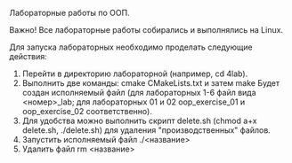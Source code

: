 Лабораторные работы по ООП.

Важно! Все лабораторные работы собирались и выполнялись на Linux.

Для запуска лабораторных необходимо проделать следующие действия:

1) Перейти в директорию лабораторной (например, cd 4lab).
2) Выполнить две команды: cmake CMakeLists.txt и затем make
   Будет создан исполняемый файл (для лабораторных 1-6 файл вида <номер>_lab; для лабораторных 01 и 02 oop_exercise_01 и oop_exercise_02 соответственно).
3) Для удобства можно выполнить скрипт delete.sh (chmod a+x delete.sh, ./delete.sh) для удаления "производственных" файлов.
4) Запустить исполняемый файл ./<название>
5) Удалить файл rm <название>

